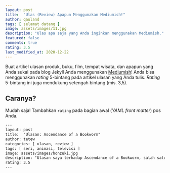```yaml
---
layout: post
title:  "Ulas (Review) Apapun Menggunakan Mediumish!"
author: qauland
tags: [ selamat datang ]
image: assets/images/11.jpg
description: "Ulas apa saja yang Anda inginkan menggunakan Mediumish."
featured: false
comments: true
rating: 3.5
last_modified_at: 2020-12-22
---
```


Buat artikel ulasan produk, buku, film, tempat wisata, dan apapun yang Anda sukai pada blog Jekyll Anda menggunakan [Mediumish](<https://www.wowthemes.net/mediumish-free-jekyll-template/>)! Anda bisa menggunakan *rating* 5-bintang pada artikel ulasan yang Anda tulis. *Rating* 5-bintang ini juga mendukung setengah bintang (mis. 3,5).

## Caranya?

Mudah saja! Tambahkan `rating` pada bagian awal (*YAML front matter*) pos Anda.

```html
---
layout: post
title:  "Ulasan: Ascendance of a Bookworm"
author: tetew
categories: [ ulasan, review ]
tags: [ seri, animasi, televisi ]
image: assets/images/honzuki.jpg
description: "Ulasan saya terhadap Ascendance of a Bookworm, salah satu seri animasi televisi tahun 2019."
rating: 3.5
---
```

